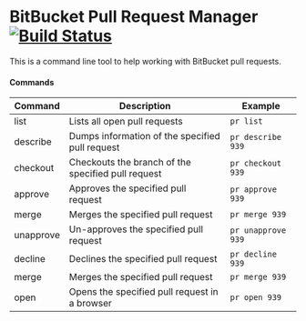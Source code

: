 # BitBucket Pull Request Manager [![Build Status](https://travis-ci.org/alexhokl/go-bb-pr.svg?branch=master)](https://travis-ci.org/alexhokl/go-bb-pr)

This is a command line tool to help working with BitBucket pull requests.

#### Commands

Command | Description | Example
--- | --- | ---
list | Lists all open pull requests | `pr list`
describe | Dumps information of the specified pull request | `pr describe 939`
checkout | Checkouts the branch of the specified pull request | `pr checkout 939`
approve | Approves the specified pull request | `pr approve 939`
merge | Merges the specified pull request | `pr merge 939`
unapprove | Un-approves the specified pull request | `pr unapprove 939`
decline | Declines the specified pull request | `pr decline 939`
merge | Merges the specified pull request | `pr merge 939`
open | Opens the specified pull request in a browser | `pr open 939`
